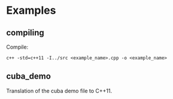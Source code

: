 Examples
========

compiling
---------

Compile:
```shell
c++ -std=c++11 -I../src <example_name>.cpp -o <example_name>
```

cuba_demo
---------

Translation of the cuba demo file to C++11.
